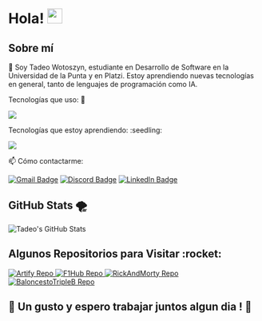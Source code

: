 

# Hola! <img src="https://raw.githubusercontent.com/MartinHeinz/MartinHeinz/master/wave.gif" width="30px">

<section>
    <h2>Sobre mí</h2>
    <p>🔭 Soy Tadeo Wotoszyn, estudiante en Desarrollo de Software en la Universidad de la Punta y en Platzi. Estoy aprendiendo nuevas tecnologías en general, tanto de lenguajes de programación como IA.</p>
    <p>Tecnologías que uso: 🚀 </p>
    <p>
      <a href="https://skillicons.dev">
        <img src="https://skillicons.dev/icons?i=java,js,html,css,mysql,git" />
      </a>
    </p>
    <p>Tecnologías que estoy aprendiendo: :seedling: </p>
    <p>
      <a href="https://skillicons.dev">
        <img src="https://skillicons.dev/icons?i=react,ts,bootstrap,astro" />
      </a>
    </p>
    <p>📫 Cómo contactarme:</p>
    <div class="badges">
        <a href="mailto:tadeo.woto@gmail.com"><img src="https://img.shields.io/badge/Gmail-D14836?style=for-the-badge&logo=gmail&logoColor=white" alt="Gmail Badge"></a>
        <a href="https://discordapp.com/users/tadiu_"><img src="https://img.shields.io/badge/Discord-7289DA?style=for-the-badge&logo=discord&logoColor=white" alt="Discord Badge"></a>
        <a href="https://www.linkedin.com/in/tadeowoto/"><img src="https://img.shields.io/badge/LinkedIn-0077B5?style=for-the-badge&logo=linkedin&logoColor=white" alt="LinkedIn Badge"></a>
    </div>
</section>

<section>
    <h2>GitHub Stats 🌪️</h2>
    <img src="https://github-readme-stats.vercel.app/api?username=tadeowoto&show_icons=true&theme=radical" alt="Tadeo's GitHub Stats">
</section>

<section>
    <h2>Algunos Repositorios para Visitar :rocket:</h2>
    <a href="https://github.com/tadeowoto/BaloncestoTripleB">
        <img src="https://github-readme-stats.vercel.app/api/pin/?username=tadeowoto&repo=Artify&show_icons=true&theme=radical" alt="Artify Repo">
    </a>
    <a href="https://github.com/tadeowoto/BaloncestoTripleB">
        <img src="https://github-readme-stats.vercel.app/api/pin/?username=tadeowoto&repo=F1Hub&show_icons=true&theme=radical" alt="F1Hub Repo">
    </a>
    <a href="https://github.com/tadeowoto/RickAndMorty">
        <img src="https://github-readme-stats.vercel.app/api/pin/?username=tadeowoto&repo=RickAndMorty&show_icons=true&theme=radical" alt="RickAndMorty Repo">
    </a>
    <a href="https://github.com/tadeowoto/BaloncestoTripleB">
        <img src="https://github-readme-stats.vercel.app/api/pin/?username=tadeowoto&repo=BaloncestoTripleB&show_icons=true&theme=radical" alt="BaloncestoTripleB Repo">
    </a>
</section>

## :purple_heart: Un gusto y espero trabajar juntos algun dia ! :purple_heart: 

